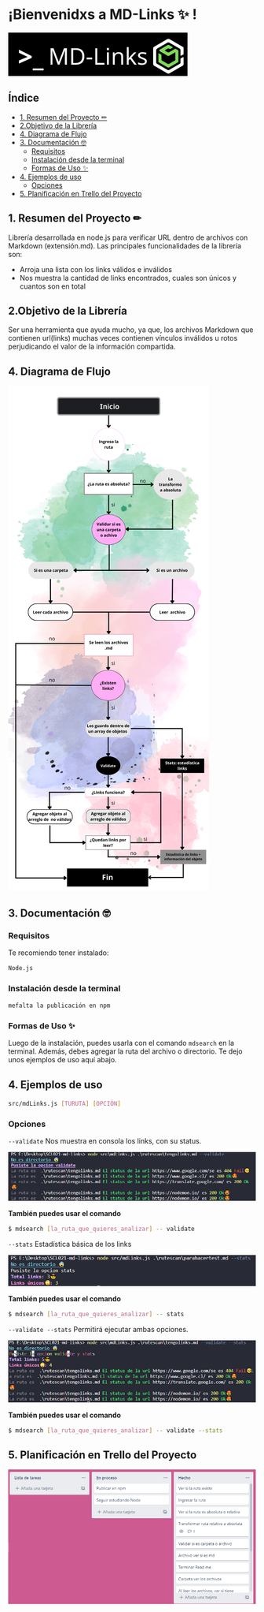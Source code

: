 # ¡Bienvenidxs a MD-Links :sparkles: ! 
[![N|mdsearch](/img/md-links.png)](https://www.photopea.com/)
## Índice
  - [1. Resumen del Proyecto ✏](#1-resumen-del-proyecto-✏)
  - [2.Objetivo de la Librería](#2objetivo-de-la-librería)
  - [4. Diagrama de Flujo](#4-diagrama-de-flujo)
  - [3. Documentación 🤓](#3-documentación-🤓)
    - [Requisitos](#requisitos)
    - [Instalación desde la terminal](#instalación-desde-la-terminal)
    - [Formas de Uso ✨](#formas-de-uso-)
  - [4. Ejemplos de uso](#4-ejemplos-de-uso)
    - [Opciones](#opciones) 
  - [5. Planificación en Trello del Proyecto](#5-planificación-en-trello-del-proyecto)

## 1. Resumen del Proyecto ✏
Librería desarrollada en node.js para verificar URL dentro de archivos con Markdown (extensión.md). Las principales funcionalidades de la librería son: 
* Arroja una lista con los links válidos e inválidos
* Nos muestra la cantidad de links encontrados, cuales son únicos y cuantos son en total

## 2.Objetivo de la Librería
Ser una herramienta que ayuda mucho, ya que, los archivos Markdown que contienen url(links) muchas veces contienen vínculos inválidos  u rotos perjudicando el valor de la información compartida. 
## 4. Diagrama de Flujo
![Diagrama de flujo](img/Diagrama%20de%20flujo%20mdLinks.png)
## 3. Documentación 🤓
### Requisitos 
 Te recomiendo tener instalado: 
```sh
Node.js
```
### Instalación desde la terminal
```sh
mefalta la publicación en npm
```
### Formas de Uso ✨
Luego de la instalación, puedes usarla con el comando `mdsearch` en la terminal. Además, debes agregar la ruta del archivo o directorio. Te dejo unos ejemplos de uso aquí abajo.

## 4. Ejemplos de uso
```sh
src/mdLinks.js [TURUTA] [OPCIÓN]
```
### Opciones 
`--validate`
Nos muestra en consola los links, con su status. 

![Validate](img/Validate.png)


**También puedes usar el comando**
```sh
$ mdsearch [la_ruta_que_quieres_analizar] -- validate
```


`--stats`
Estadística básica de los links

![stats](img/STATS.png)


**También puedes usar el comando**
```sh
$ mdsearch [la_ruta_que_quieres_analizar] -- stats
```


`--validate --stats`
Permitirá ejecutar ambas opciones.

![ValidateyStats](img/Validate%20stats.png)


**También puedes usar el comando**
```sh
$ mdsearch [la_ruta_que_quieres_analizar] -- validate --stats
```
## 5. Planificación en Trello del Proyecto

![Trello](img/Trello.png)